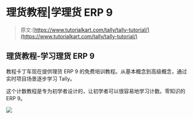 # 理货教程|学理货 ERP 9

> 原文:[https://www.tutorialkart.com/tally/tally-tutorial/](https://www.tutorialkart.com/tally/tally-tutorial/)

## 理货教程-学习理货 ERP 9

教程卡丁车现在提供理货 ERP 9 的免费培训教程。从基本概念到高级概念，通过实时项目场景逐步学习 Tally。

这个计数教程是专为初学者设计的，让初学者可以很容易地学习计数。零知识的 ERP 9。

[![](../Images/925da31b32d6bc3827932f6c8afb11bb.png)](https://www.tutorialkart.com/)